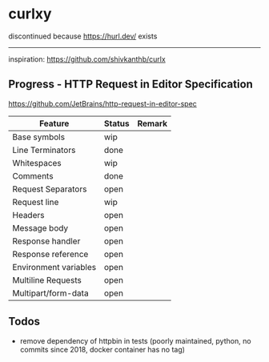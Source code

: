 # curlxy

discontinued because https://hurl.dev/ exists

---

inspiration: https://github.com/shivkanthb/curlx


## Progress - HTTP Request in Editor Specification

https://github.com/JetBrains/http-request-in-editor-spec

| Feature               | Status | Remark |
| --------------------- | ------ | ------ |
| Base symbols          | wip    |        |
| Line Terminators      | done   |        |
| Whitespaces           | wip    |        |
| Comments              | done   |        |
| Request Separators    | open   |        |
| Request line          | wip    |        |
| Headers               | open   |        |
| Message body          | open   |        |
| Response handler      | open   |        |
| Response reference    | open   |        |
| Environment variables | open   |        |
| Multiline Requests    | open   |        |
| Multipart/form-data   | open   |        |

## Todos

- remove dependency of httpbin in tests (poorly maintained, python, no commits since 2018, docker container has no tag)
